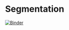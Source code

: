 # Segmentation
[![Binder](https://mybinder.org/badge_logo.svg)](https://mybinder.org/v2/gh/shcrela/Segmentation.git/master)
